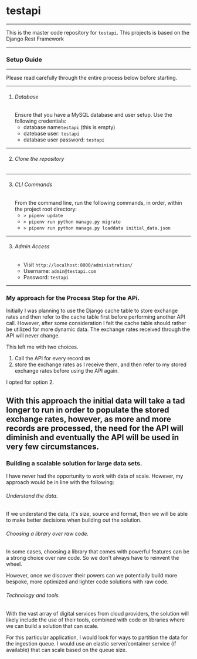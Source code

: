# testapi

---

This is the master code repository for `testapi`.
This projects is based on the Django Rest Framework

---

### Setup Guide

---
Please read carefully through the entire process below before starting. 

---

1) ###### Database
    Ensure that you have a MySQL database and user setup. Use the following credentials:
    - database name`testapi` (this is empty)
    - datebase user: `testapi`
    - database user password: `testapi`
---
2) ###### Clone the repository
---
3) ###### CLI Commands
   From the command line, run the following commands, in order, within the project root directory:
   - `> pipenv update`
   - `> pipenv run python manage.py migrate`
   - `> pipenv run python manage.py loaddata initial_data.json`
---
3) ###### Admin Access
   - Visit `http://localhost:8000/administration/`
   - Username: `admin@testapi.com`
   - Password: `testapi`
---

### My approach for the Process Step for the APi.

Initially I was planning to use the Django cache table to store exchange rates 
and then refer to the cache table first before performing another API call.
However, after some consideration I felt the cache table should rather be 
utilized for more dynamic data. The exchange rates received through the API will 
never change.

This left me with two choices.
1) Call the API for every record `OR`
2) store the exchange rates as I receive them, and then refer to my stored exchange
rates before using the API again.

I opted for option 2.

With this approach the initial data will take a tad longer to run in order to 
populate the stored exchange rates, however, as more and more records are 
processed, the need for the API will diminish and eventually the API will be 
used in very few circumstances.
---
### Building a scalable solution for large data sets.
I have never had the opportunity to work with data of scale. However, my approach 
would be in line with the following:

###### Understand the data.
If we understand the data, it's size, source and format, then we will be able to
make better decisions when building out the solution.

###### Choosing a library over raw code.
In some cases, choosing a library that comes with powerful features can be a 
strong choice over raw code. So we don't always have to reinvent the wheel.

However, once we discover their powers can we potentially build more bespoke, 
more optimized and lighter code solutions with raw code.

###### Technology and tools.
With the vast array of digital services from cloud providers, the solution will 
likely include the use of their tools, combined with code or libraries where we 
can build a solution that can scale.

For this particular application, I would look for ways to partition the data 
for the ingestion queue. I would use an elastic server/container service (if available) 
that can scale based on the queue size.
